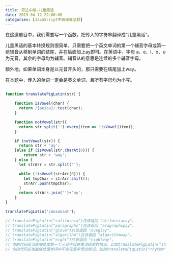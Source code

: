 ```yaml
---
title: 算法中级-儿童黑话
date: 2019-04-12 22:00:00
categories: [JavaScript中级级算法题]
---
```


在这道题目中，我们需要写一个函数，把传入的字符串翻译成“儿童黑话”。

儿童黑话的基本转换规则很简单，只需要把一个英文单词的第一个辅音字母或第一组辅音从移到单词的结尾，并在后面加上ay即可。在英语中，字母 a、e、i、o、u 为元音，其余的字母均为辅音。辅音从的意思是连续的多个辅音字母。

额外地，如果单词本身是以元音开头的，那只需要在结尾加上way。

在本题中，传入的单词一定会是英文单词，且所有字母均为小写。

```js

function translatePigLatin(str) {

    function isVowel(char) {
      return /[aeiou]/.test(char);
    }

    function notVowel(str){
      return str.split('').every(item => !isVowel(item));
    }

    if (notVowel(str)) {
      return str + 'ay';
    }else if (isVowel(str.charAt(0))) {
        return str + 'way';
    } else {
      let strArr = str.split('');

      while (!isVowel(strArr[0])) {
        let tmpChar = strArr.shift();
        strArr.push(tmpChar);
      }
      return strArr.join('')+'ay';
    }
}

translatePigLatin('consonant');

// translatePigLatin("california")应该返回 "aliforniacay"。
// translatePigLatin("paragraphs")应该返回 "aragraphspay"。
// translatePigLatin("glove")应该返回 "oveglay"。
// translatePigLatin("algorithm")应该返回 "algorithmway"。
// translatePigLatin("eight")应该返回 "eightway"。
// 你的代码应当能够处理第一个元音字母在单词结尾的情况。比如translatePigLatin("she")应该返回 "eshay"。
// 你的代码应当能够处理单词中不含元音字母的情况。比如translatePigLatin("rhythm")应该返回 "rhythmay"。

```